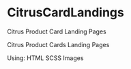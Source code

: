 # CitrusCardLandings
Citrus Product Card Landing Pages

Citrus Product Cards Landing Pages

Using:
HTML
SCSS
Images

